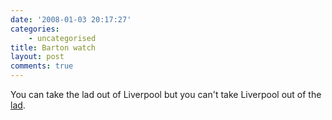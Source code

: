 ```yaml
---
date: '2008-01-03 20:17:27'
categories:
    - uncategorised
title: Barton watch
layout: post
comments: true
---
```


You can take the lad out of Liverpool but you can't take Liverpool out
of the [lad](http://news.bbc.co.uk/1/hi/england/7169108.stm).
